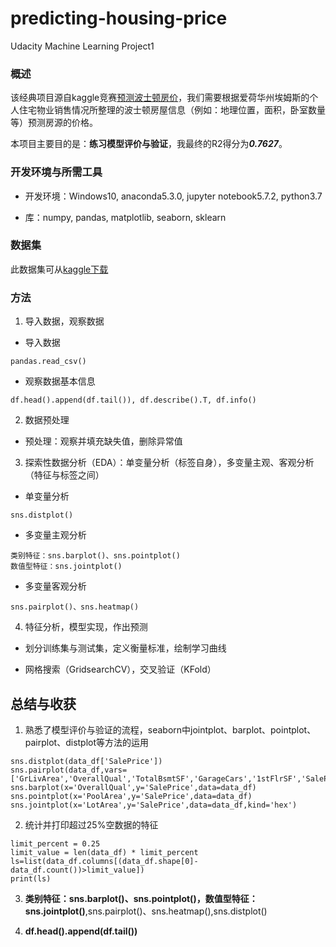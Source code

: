 # predicting-housing-price
Udacity Machine Learning Project1

### 概述
该经典项目源自kaggle竞赛[预测波士顿房价](https://www.kaggle.com/c/house-prices-advanced-regression-techniques/overview)，我们需要根据爱荷华州埃姆斯的个人住宅物业销售情况所整理的波士顿房屋信息（例如：地理位置，面积，卧室数量等）预测房源的价格。

本项目主要目的是：**练习模型评价与验证**，我最终的R2得分为***0.7627***。

### 开发环境与所需工具
* 开发环境：Windows10, anaconda5.3.0, jupyter notebook5.7.2, python3.7

* 库：numpy, pandas, matplotlib, seaborn, sklearn

### 数据集
此数据集可从[kaggle下载](https://www.kaggle.com/c/house-prices-advanced-regression-techniques/data)

### 方法
1. 导入数据，观察数据
* 导入数据
```
pandas.read_csv()
```

* 观察数据基本信息
```
df.head().append(df.tail()), df.describe().T, df.info()
```
2. 数据预处理
* 预处理：观察并填充缺失值，删除异常值

3. 探索性数据分析（EDA）：单变量分析（标签自身），多变量主观、客观分析（特征与标签之间）

* 单变量分析
```
sns.distplot()
```

* 多变量主观分析
```
类别特征：sns.barplot()、sns.pointplot()
数值型特征：sns.jointplot()
```

* 多变量客观分析
```
sns.pairplot()、sns.heatmap()
```
  
4. 特征分析，模型实现，作出预测
* 划分训练集与测试集，定义衡量标准，绘制学习曲线

* 网格搜索（GridsearchCV），交叉验证（KFold）
## 总结与收获

1. 熟悉了模型评价与验证的流程，seaborn中jointplot、barplot、pointplot、pairplot、distplot等方法的运用
```
sns.distplot(data_df['SalePrice'])
sns.pairplot(data_df,vars=['GrLivArea','OverallQual','TotalBsmtSF','GarageCars','1stFlrSF','SalePrice'],size=2)
sns.barplot(x='OverallQual',y='SalePrice',data=data_df)
sns.pointplot(x='PoolArea',y='SalePrice',data=data_df)
sns.jointplot(x='LotArea',y='SalePrice',data=data_df,kind='hex')
```
2. 统计并打印超过25%空数据的特征
```
limit_percent = 0.25
limit_value = len(data_df) * limit_percent
ls=list(data_df.columns[(data_df.shape[0]-data_df.count())>limit_value])
print(ls)
```
3. **类别特征：sns.barplot()、sns.pointplot()，数值型特征：sns.jointplot()**,sns.pairplot()、sns.heatmap(),sns.distplot()

4. **df.head().append(df.tail())**
